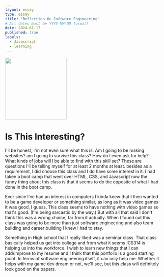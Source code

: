 ```yaml
---
layout: essay
type: essay
title: "Reflection On Software Engineering"
# All dates must be YYYY-MM-DD format!
date: 2024-01-17
published: true
labels:
  - Javascript
  - learning
---
```


<img width="200px" class="rounded float-start pe-4" src="../img/thinking-js.png">

<h1>Is This Interesting?</h1>

  <p>I'll be honest, I'm not even sure what this is. Am I going to be making websites? am I going to survive this class? How do I even ask for help? What kinds of jobs will I be able to find with this skill set? These are questions I'll be telling myself for at least 2 months at least. besides as a requirement, I did choose this class and I do have some interest in it. I had taken a boot camp that went over HTML, CSS, and Javascript now the funny thing about this class is that it seems to do the opposite of what I had done in the boot camp.</p>
  
  <p>Ever since I've had an interest in computers I kinda knew that I then wanted to be a game developer or something similar, as long as it was video games it was good, I guess. This class seems to have nothing with video games so that's good. (I'm being sarcastic by the way.) But with all that said I don't think this was a wrong choice, far from it actually. When I found out this class was going to be more than just software engineering and also team building and career building I knew I had to stay.</p>
  
 <p>Something in High school that I really liked was a seminar class. That class basically helped us get into college and from what it seems ICS314 is helping us into the workforce. I wish to learn new things that I can add/improve to my resume and I think that this portfolio is a good starting point. In terms of software engineering itself, it can only help me. Whether it helps with my game dev dream or not, we'll see, but this class will definitely look good on the papers.</p>
